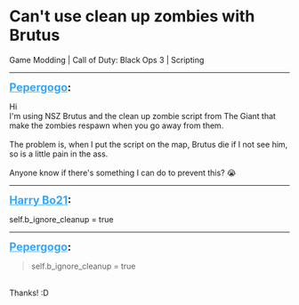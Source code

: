 # Can't use clean up zombies with Brutus
Game Modding | Call of Duty: Black Ops 3 | Scripting

---
<strong style="font-size: 1.4em;"><span style="text-decoration: underline;text-decoration-color: #34a7f9;"><span style="color:#34a7f9;">Pepergogo</span></span>:</strong>

<p>Hi<br />I&#39;m using NSZ Brutus and the clean up zombie script from The Giant that make the zombies respawn when you go away from them.<br /><br />The problem is, when I put the script on the map, Brutus die if I not see him, so is a little pain in the ass.<br /><br />Anyone know if there&#39;s something I can do to prevent this? &#128557;</p>

---
<strong style="font-size: 1.4em;"><span style="text-decoration: underline;text-decoration-color: #34a7f9;"><span style="color:#34a7f9;">Harry Bo21</span></span>:</strong>

<p>self.b_ignore_cleanup = true</p>

---
<strong style="font-size: 1.4em;"><span style="text-decoration: underline;text-decoration-color: #34a7f9;"><span style="color:#34a7f9;">Pepergogo</span></span>:</strong>

<p><blockquote>self.b_ignore_cleanup = true<br /></blockquote><br />Thanks! :D</p>
